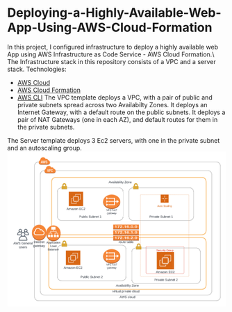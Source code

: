 # Deploying-a-Highly-Available-Web-App-Using-AWS-Cloud-Formation
In this project, I configured infrastructure to deploy a highly available web App using AWS Infrastructure as Code Service - AWS Cloud Formation.\ The Infrastructure stack in this repository consists of a VPC and a server stack.
Technologies:
- [AWS Cloud](https://aws.amazon.com/)
- [AWS Cloud Formation](https://aws.amazon.com/cloudformation/)
- [AWS CLI](https://aws.amazon.com/cli/)
The VPC template deploys a VPC, with a pair of public and private subnets spread across two Availabilty Zones. It deploys an Internet Gateway, with a default route on the public subnets. It deploys a pair of NAT Gateways (one in each AZ), and default routes for them in the private subnets.

The Server template deploys 3 Ec2 servers, with one in the private subnet and an autoscaling group.
![alt text](https://github.com/Ameenah21/Deploying-a-Highly-Available-Web-App-Using-AWS-Cloud-Foramtion/blob/main/Architecture%20diagram.png)
